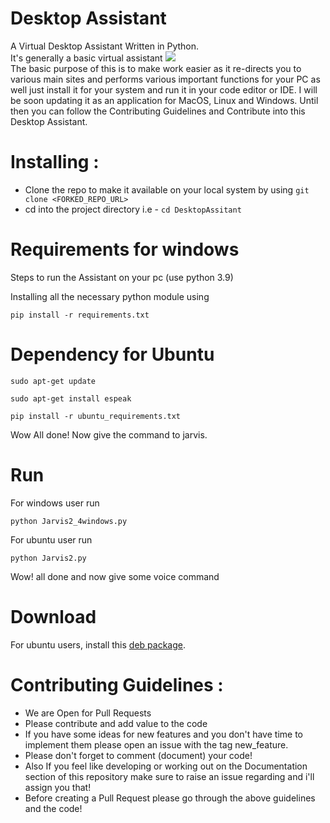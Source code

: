 # Desktop Assistant

A Virtual Desktop Assistant Written in Python.
<br> It's generally a basic virtual assistant
<img src="https://github.com/Harsha200105/DesktopAssitant/blob/main/resource/JJ.jpeg">  <br>
The basic purpose of this is to make work easier as it re-directs you to various main sites and performs various important functions for your PC as well just install it for your system and run it in your code editor or IDE. I will be soon updating it as an application for MacOS, Linux and Windows. Until then you can follow the Contributing Guidelines and Contribute into this Desktop Assistant.<br>

# Installing : 

- Clone the repo to make it available on your local system by using ```git clone <FORKED_REPO_URL>```
- cd into the project directory i.e  - ```cd DesktopAssitant```


# Requirements for windows
Steps to run the Assistant on your pc (use python 3.9)

Installing all the necessary python module using
```
pip install -r requirements.txt
```             
# Dependency for Ubuntu
```
sudo apt-get update
```
```
sudo apt-get install espeak
```
```
pip install -r ubuntu_requirements.txt
```

Wow All done! Now give the command to jarvis.

# Run
For windows user run 
```
python Jarvis2_4windows.py
```
For ubuntu user run 
```
python Jarvis2.py
```
Wow! all done and now give some voice command 
# Download
For ubuntu users, install this [deb package](https://raw.githubusercontent.com/Harsha200105/DesktopAssistant/issue_44/bin/jarvis_1.0.0-1_all.deb).
# Contributing Guidelines :<br>
- We are Open for Pull Requests
- Please contribute and add value to the code
- If you have some ideas for new features and you don't have time to implement them please open an issue with the tag new_feature.
- Please don't forget to comment (document) your code!
- Also If you feel like developing or working out on the Documentation section of this repository make sure to raise an issue regarding and i'll assign you that!
- Before creating a Pull Request please go through the above guidelines and the code!

